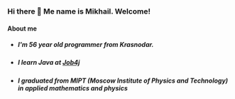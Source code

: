 ### Hi there 👋 Me name is Mikhail. Welcome!

#### About me
- ##### I'm 56 year old programmer from Krasnodar. 
- ##### I learn Java at [Job4j](https://job4j.ru/)
- ##### I graduated from MIPT (Moscow Institute of Physics and Technology) in applied mathematics and physics




<!--
**MishlMogMish/MishlMogMish** is a ✨ _special_ ✨ repository because its `README.md` (this file) appears on your GitHub profile.

Here are some ideas to get you started:

- 🔭 I’m currently working on ...
- 🌱 I’m currently learning ...
- 👯 I’m looking to collaborate on ...
- 🤔 I’m looking for help with ...
- 💬 Ask me about ...
- 📫 How to reach me: ...
- 😄 Pronouns: ...
- ⚡ Fun fact: ...
-->
